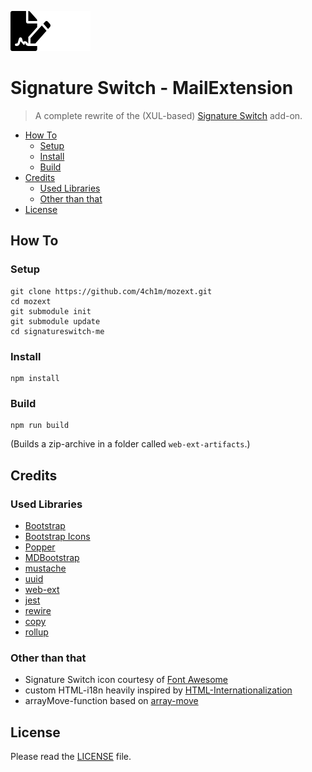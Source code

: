 ![Signature Switch](src/_images/signatureswitch-64px-black.png#gh-light-mode-only)![Signature Switch](src/_images/signatureswitch-64px-white.png#gh-dark-mode-only)

# Signature Switch - MailExtension
> A complete rewrite of the (XUL-based) [Signature Switch](../signatureswitch) add-on.

* [How To](#how-to)
  * [Setup](#setup)
  * [Install](#install)
  * [Build](#build)
* [Credits](#credits)
  * [Used Libraries](#used-libraries)
  * [Other than that](#other-than-that)
* [License](#license)

## How To

### Setup

```
git clone https://github.com/4ch1m/mozext.git
cd mozext
git submodule init
git submodule update
cd signatureswitch-me
```

### Install

```
npm install
```

### Build

```
npm run build
```
(Builds a zip-archive in a folder called `web-ext-artifacts`.)

## Credits

### Used Libraries

* [Bootstrap](https://getbootstrap.com/)
* [Bootstrap Icons](https://icons.getbootstrap.com/)
* [Popper](https://popper.js.org/)
* [MDBootstrap](https://mdbootstrap.com/)
* [mustache](https://mustache.github.io/)
* [uuid](https://www.npmjs.com/package/uuid)
* [web-ext](https://www.npmjs.com/package/web-ext)
* [jest](https://github.com/facebook/jest)
* [rewire](https://github.com/jhnns/rewire)
* [copy](https://github.com/jonschlinkert/copy)
* [rollup](https://github.com/rollup/rollup)

### Other than that

* Signature Switch icon courtesy of [Font Awesome](https://fontawesome.com)
* custom HTML-i18n heavily inspired by [HTML-Internationalization](https://github.com/erosman/HTML-Internationalization)
* arrayMove-function based on [array-move](https://github.com/sindresorhus/array-move)

## License

Please read the [LICENSE](../LICENSE) file.
